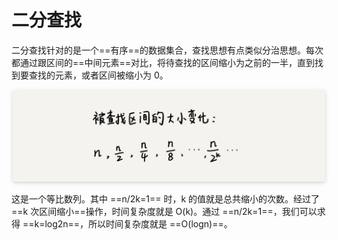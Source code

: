 # 二分查找

二分查找针对的是一个==有序==的数据集合，查找思想有点类似分治思想。每次都通过跟区间的==中间元素==对比，将待查找的区间缩小为之前的一半，直到找到要查找的元素，或者区间被缩小为 0。

<center>
    <img style="border-radius: 0.3125em;
    box-shadow: 0 2px 4px 0 rgba(34,36,38,.12),0 2px 10px 0 rgba(34,36,38,.08);" 
    src="https://raw.githubusercontent.com/hongguangli/Figures/main/20230103221402.png" width=500>
</center>

这是一个等比数列。其中 ==n/2k=1== 时，k 的值就是总共缩小的次数。经过了 ==k 次区间缩小==操作，时间复杂度就是 O(k)。通过 ==n/2k=1==，我们可以求得 ==k=log2n==，所以时间复杂度就是 ==O(logn)==。

